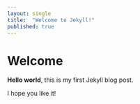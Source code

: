 ```yaml
---
layout: single
title:  "Welcome to Jekyll!"
published: true
---
```


# Welcome

**Hello world**, this is my first Jekyll blog post.

I hope you like it!
